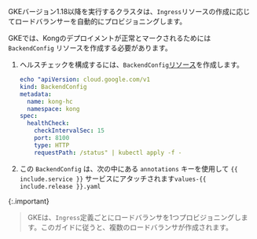 GKEバージョン1\.18以降を実行するクラスタは、`Ingress`リソースの作成に応じてロードバランサーを自動的にプロビジョニングします。

GKEでは、Kongのデプロイメントが正常とマークされるためには `BackendConfig` リソースを作成する必要があります。

1. ヘルスチェックを構成するには、`BackendConfig`[リソース](https://cloud.google.com/kubernetes-engine/docs/concepts/ingress#interpreted_hc)を作成します。

   ```yaml
   echo "apiVersion: cloud.google.com/v1
   kind: BackendConfig
   metadata:
     name: kong-hc
     namespace: kong
   spec:
     healthCheck:
       checkIntervalSec: 15
       port: 8100
       type: HTTP
       requestPath: /status" | kubectl apply -f -
   ```

2. この `BackendConfig` は、次の中にある `annotations` キーを使用して `{{ include.service }}` サービスにアタッチされます`values-{{ include.release }}.yaml`

{:.important}
> 
> GKEは、`Ingress`定義ごとにロードバランサを1つプロビジョニングします。このガイドに従うと、複数のロードバランサが作成されます。

